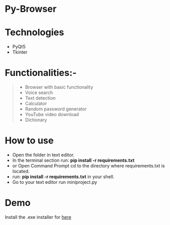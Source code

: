 # Py-Browser

# Technologies
  * PyQt5
  * Tkinter
  
# Functionalities:-
> * Browser with basic functionality
> * Voice search
> * Text detection
> * Calculator
> * Random password generator
> * YouTube video download
> * Dictionary

# How to use
* Open the folder in text editor.
* In the terminal section run: **pip install -r requirements.txt**
* or Open Command Prompt cd to the directory where requirements.txt is located.
* run: **pip install -r requirements.txt** in your shell.
* Go to your text editor run miniproject.py

# Demo
Install the .exe installer for [here](https://drive.google.com/file/d/1qOxeJgMyrLxsA_cDGgWIButfeL6TC9id/view?usp=sharing)
